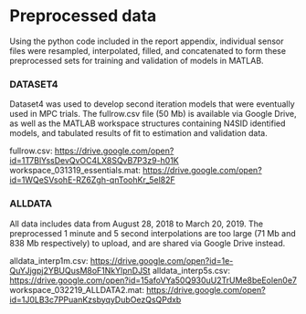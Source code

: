 # Preprocessed data
Using the python code included in the report appendix, individual sensor files were resampled, interpolated, filled, and concatenated to form these preprocessed sets for training and validation of models in MATLAB.

### DATASET4
Dataset4 was used to develop second iteration models that were eventually used in MPC trials. The fullrow.csv file (50 Mb) is available via Google Drive, as well as the MATLAB workspace structures containing N4SID identified models, and tabulated results of fit to estimation and validation data.

fullrow.csv: https://drive.google.com/open?id=1T7BlYssDevQvOC4LX8SQvB7P3z9-h01K
workspace_031319_essentials.mat: https://drive.google.com/open?id=1WQeSVsohE-RZ6Zgh-qnToohKr_5el82F

### ALLDATA
All data includes data from August 28, 2018 to March 20, 2019. The preprocessed 1 minute and 5 second interpolations are too large (71 Mb and 838 Mb respectively) to upload, and are shared via Google Drive instead.

alldata_interp1m.csv: https://drive.google.com/open?id=1e-QuYJjgpj2YBUQusM8oF1NkYlpnDJSt
alldata_interp5s.csv: https://drive.google.com/open?id=15afoVYa50Q930uU2TrUMe8beEolen0e7
workspace_032219_ALLDATA2.mat: https://drive.google.com/open?id=1J0LB3c7PPuanKzsbyqyDubOezQsQPdxb
